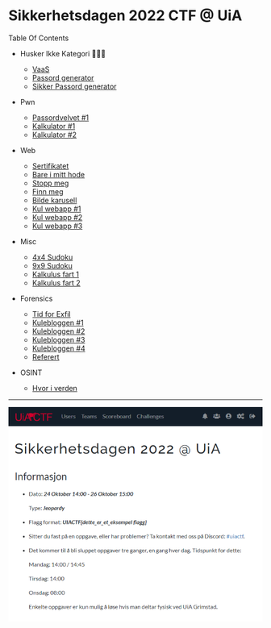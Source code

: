 # Sikkerhetsdagen 2022 CTF @ UiA

Table Of Contents

- Husker Ikke Kategori 🤦🏻‍♂️
  - [VaaS](vaas)
  - [Passord generator](passord-generator)
  - [Sikker Passord generator](sikker-passord-generator)

- Pwn
  - [Passordvelvet #1](passordvelvet-1)
  - [Kalkulator #1](kalkulator-1)
  - [Kalkulator #2](kalkulator-2)
- Web
  - [Sertifikatet](sertifikatet)
  - [Bare i mitt hode](bare-i-mitt-hode)
  - [Stopp meg](stopp-meg)
  - [Finn meg](finn-meg)
  - [Bilde karusell](bilde-karusell)
  - [Kul webapp #1](kul-webapp-1)
  - [Kul webapp #2](kul-webapp-2)
  - [Kul webapp #3](kul-webapp-3)
- Misc
  - [4x4 Sudoku](4x4-sudoku)
  - [9x9 Sudoku](9x9-sudoku)
  - [Kalkulus fart 1](kalkulus-fart-1)
  - [Kalkulus fart 2](kalkulus-fart-2)
- Forensics
  - [Tid for Exfil](tid-for-exfil)
  - [Kulebloggen #1](kulebloggen-1)
  - [Kulebloggen #2](kulebloggen-2)
  - [Kulebloggen #3](kulebloggen-3)
  - [Kulebloggen #4](kulebloggen-4)
  - [Referert](referert)
- OSINT
  - [Hvor i verden](hvor-i-verden)

---

![](screenshots/00.png)